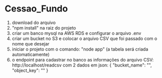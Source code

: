 # Cessao_Fundo

1. download do arquivo
2. "npm install" na raiz do projeto
3. criar um banco mysql na AWS RDS e configurar o arquivo .env
4. criar um bucket no S3 e colocar o arquivo CSV que foi passado com o nome que desejar
5. iniciar o projeto com o comando: "node app" (a tabela será criada automaticamente)
6. o endpoint para cadastrar no banco as informações do arquivo CSV: http://localhost/readcsv com 2 dados em json: 
{
 "bucket_name": "",
 "object_key": ""
} 
